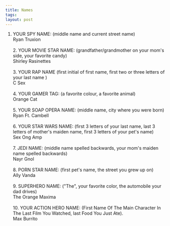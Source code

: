 ```yaml
---
title: Names
tags: 
layout: post
---
```

1. YOUR SPY NAME: (middle name and current street name)<br />Ryan Truxion<br /><br />2. YOUR MOVIE STAR NAME: (grandfather/grandmother on your mom's side, your favorite candy)<br />Shirley Rasinettes<br /><br />3. YOUR RAP NAME (first initial of first name, first two or three letters of your last name )<br />C Sex<br /><br />4. YOUR GAMER TAG: (a favorite colour, a favorite animal)<br />Orange Cat<br /><br />5. YOUR SOAP OPERA NAME: (middle name, city where you were born)<br />Ryan Ft. Cambell<br /><br />6. YOUR STAR WARS NAME: (first 3 letters of your last name, last 3 letters of mother's maiden name, first 3 letters of your pet's name)<br />Sex Ong Amp<br /><br />7. JEDI NAME: (middle name spelled backwards, your mom's maiden name spelled backwards)<br />Nayr Gnol<br /><br />8. PORN STAR NAME: (first pet's name, the street you grew up on)<br />Ally Vanda<br /><br />9. SUPERHERO NAME: ("The", your favorite color, the automobile your dad drives)<br />The Orange Maxima<br /><br />10. YOUR ACTION HERO NAME: (First Name Of The Main Character In The Last Film You Watched, last Food You Just Ate).<br />Max Burrito
